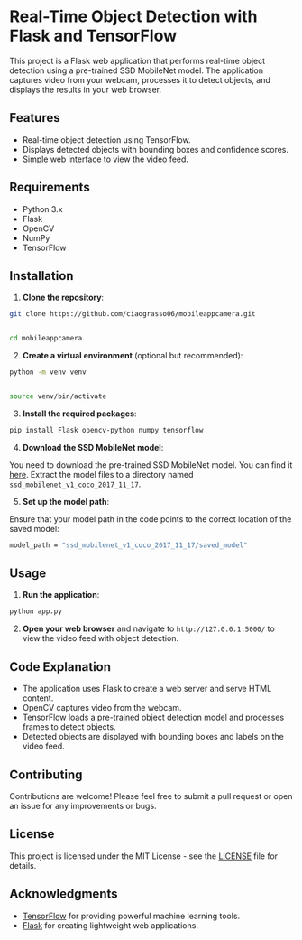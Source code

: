 # Real-Time Object Detection with Flask and TensorFlow

This project is a Flask web application that performs real-time object detection using a pre-trained SSD MobileNet model. The application captures video from your webcam, processes it to detect objects, and displays the results in your web browser.

## Features

- Real-time object detection using TensorFlow.
- Displays detected objects with bounding boxes and confidence scores.
- Simple web interface to view the video feed.

## Requirements

- Python 3.x
- Flask
- OpenCV
- NumPy
- TensorFlow

## Installation

1. **Clone the repository**:

```bash
git clone https://github.com/ciaograsso06/mobileappcamera.git


cd mobileappcamera
```


2. **Create a virtual environment** (optional but recommended):

```bash
python -m venv venv


source venv/bin/activate
```


3. **Install the required packages**:

```bash
pip install Flask opencv-python numpy tensorflow

```


4. **Download the SSD MobileNet model**:

You need to download the pre-trained SSD MobileNet model. You can find it [here](https://github.com/tensorflow/models/blob/master/research/object_detection/g3doc/tutorials/packaging_for_production.md). Extract the model files to a directory named `ssd_mobilenet_v1_coco_2017_11_17`.

5. **Set up the model path**:

Ensure that your model path in the code points to the correct location of the saved model:

```bash
model_path = "ssd_mobilenet_v1_coco_2017_11_17/saved_model"


```


## Usage

1. **Run the application**:

```bash
python app.py
```


2. **Open your web browser** and navigate to `http://127.0.0.1:5000/` to view the video feed with object detection.

## Code Explanation

- The application uses Flask to create a web server and serve HTML content.
- OpenCV captures video from the webcam.
- TensorFlow loads a pre-trained object detection model and processes frames to detect objects.
- Detected objects are displayed with bounding boxes and labels on the video feed.

## Contributing

Contributions are welcome! Please feel free to submit a pull request or open an issue for any improvements or bugs.

## License

This project is licensed under the MIT License - see the [LICENSE](LICENSE) file for details.

## Acknowledgments

- [TensorFlow](https://www.tensorflow.org/) for providing powerful machine learning tools.
- [Flask](https://flask.palletsprojects.com/) for creating lightweight web applications.
